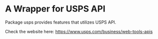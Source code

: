 # A Wrapper for USPS API

Package usps provides features that utilizes USPS API.

Check the website here:
https://www.usps.com/business/web-tools-apis